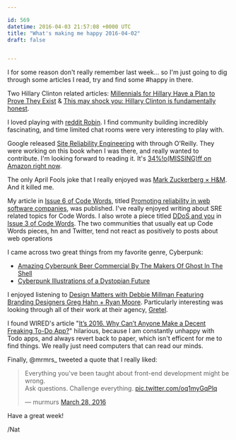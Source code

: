 ```yaml
---

id: 569
datetime: 2016-04-03 21:57:08 +0000 UTC
title: "What's making me happy 2016-04-02"
draft: false


---
```


I for some reason don't really remember last week... so I'm just going to dig through some articles I read, try and find some #happy in there.

Two Hillary Clinton related articles: [Millennials for Hillary Have a Plan to Prove They Exist](http://www.wired.com/2016/03/millennials-hillary-plan-prove-exist/) & [This may shock you: Hillary Clinton is fundamentally honest](http://www.theguardian.com/commentisfree/2016/mar/28/hillary-clinton-honest-transparency-jill-abramson).

I loved playing with [reddit Robin](http://www.redditblog.com/2016/04/robin.html). I find community building incredibly fascinating, and time limited chat rooms were very interesting to play with.

Google released [Site Reliability Engineering](http://shop.oreilly.com/product/0636920041528.do) with through O'Reilly. They were working on this book when I was there, and really wanted to contribute. I'm looking forward to reading it.  It's [34%!o(MISSING)ff on Amazon right now](http://amzn.to/1RVWHYr).

The only April Fools joke that I really enjoyed was [Mark Zuckerberg × H&M](http://markforhm.com/). And it killed me.

My article in [Issue 6 of Code Words](https://codewords.recurse.com/issues/six), titled [Promoting reliability in web software companies](https://codewords.recurse.com/issues/six/promoting-reliability-in-web-software-companies), was published. I've really enjoyed writing about SRE related topics for Code Words. I also wrote a piece titled [DDoS and you](https://codewords.recurse.com/issues/three/ddos-and-you) in [Issue 3 of Code Words](https://codewords.recurse.com/issues/three). The two communities that usually eat up Code Words pieces, hn and Twitter, tend not react as positively to posts about web operations

I came across two great things from my favorite genre, Cyberpunk:

 - [Amazing Cyberpunk Beer Commercial By The Makers Of Ghost In The Shell](http://io9.gizmodo.com/amazing-cyberpunk-beer-commercial-by-the-makers-of-ghos-1554510274)
 -  [Cyberpunk Illustrations of a Dystopian Future](http://thecreatorsproject.vice.com/blog/cyberpunk-art-book-gonzales)

I enjoyed listening to [Design Matters with Debbie Millman Featuring Branding Designers Greg Hahn + Ryan Moore](http://designobserver.com/feature/greg-hahn--ryan-moore/39250/). Particularly interesting was looking through all of their work at their agency, [Gretel](http://gretelny.com/).

I found WIRED's article "[It’s 2016. Why Can’t Anyone Make a Decent Freaking To-Do App?](http://www.wired.com/2016/03/best-to-do-list-app?mbid=social_fb)" hilarious, because I am constantly unhappy with Todo apps, and always revert back to paper, which isn't efficent for me to find things. We really just need computers that can read our minds.

Finally, @mrmrs_ tweeted a quote that I really liked:

<blockquote class="twitter-tweet" data-lang="en"><p lang="en" dir="ltr">Everything you&#39;ve been taught about front-end development might be wrong. <br>Ask questions. Challenge everything. <a href="https://t.co/oq1myGqPlq">pic.twitter.com/oq1myGqPlq</a></p>&mdash; murmurs <a href="https://twitter.com/mrmrs_/status/714594239502557184">March 28, 2016</a></blockquote>
<script async src="//platform.twitter.com/widgets.js" charset="utf-8"></script>

Have a great week!

/Nat
